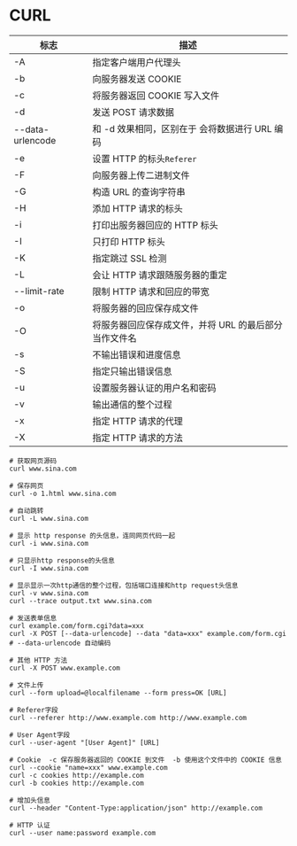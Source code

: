 # CURL

| 标志               | 描述                            |
| ---------------- | ----------------------------- |
| -A               | 指定客户端用户代理头                    |
| -b               | 向服务器发送 COOKIE                 |
| -c               | 将服务器返回 COOKIE 写入文件            |
| -d               | 发送 POST 请求数据                  |
| --data-urlencode | 和 -d 效果相同，区别在于 会将数据进行 URL 编码  |
| -e               | 设置 HTTP 的标头`Referer`          |
| -F               | 向服务器上传二进制文件                   |
| -G               | 构造 URL 的查询字符串                 |
| -H               | 添加 HTTP 请求的标头                 |
| -i               | 打印出服务器回应的 HTTP 标头             |
| -I               | 只打印 HTTP 标头                   |
| -K               | 指定跳过 SSL 检测                   |
| -L               | 会让 HTTP 请求跟随服务器的重定            |
| --limit-rate     | 限制 HTTP 请求和回应的带宽              |
| -o               | 将服务器的回应保存成文件                  |
| -O               | 将服务器回应保存成文件，并将 URL 的最后部分当作文件名 |
| -s               | 不输出错误和进度信息                    |
| -S               | 指定只输出错误信息                     |
| -u               | 设置服务器认证的用户名和密码                |
| -v               | 输出通信的整个过程                     |
| -x               | 指定 HTTP 请求的代理                 |
| -X               | 指定 HTTP 请求的方法                 |

```shell
# 获取网页源码
curl www.sina.com

# 保存网页
curl -o 1.html www.sina.com

# 自动跳转
curl -L www.sina.com

# 显示 http response 的头信息，连同网页代码一起
curl -i www.sina.com

# 只显示http response的头信息
curl -I www.sina.com

# 显示显示一次http通信的整个过程，包括端口连接和http request头信息
curl -v www.sina.com
curl --trace output.txt www.sina.com

# 发送表单信息
curl example.com/form.cgi?data=xxx
curl -X POST [--data-urlencode] --data "data=xxx" example.com/form.cgi # --data-urlencode 自动编码

# 其他 HTTP 方法
curl -X POST www.example.com

# 文件上传
curl --form upload=@localfilename --form press=OK [URL]

# Referer字段
curl --referer http://www.example.com http://www.example.com

# User Agent字段
curl --user-agent "[User Agent]" [URL]

# Cookie  -c 保存服务器返回的 COOKIE 到文件  -b 使用这个文件中的 COOKIE 信息
curl --cookie "name=xxx" www.example.com
curl -c cookies http://example.com
curl -b cookies http://example.com

# 增加头信息
curl --header "Content-Type:application/json" http://example.com

# HTTP 认证
curl --user name:password example.com
```
